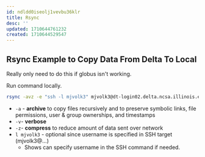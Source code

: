 ```yaml
---
id: ndldd0iseolj1vevbu36klr
title: Rsync
desc: ''
updated: 1710644761232
created: 1710644529547
---
```

## Rsync Example to Copy Data From Delta To Local

Really only need to do this if globus isn't working.

Run command locally.

```bash
rsync -avz -e "ssh -l mjvolk3" mjvolk3@dt-login02.delta.ncsa.illinois.edu:/scratch/bbub/mjvolk3/torchcell/data/sgd /Users/michaelvolk/Documents/projects/torchcell/data/sgd_delta
```

- `-a` - **archive** to copy files recursively and to preserve symbolic links, file permissions, user & group ownerships, and timestamps
- `-v`- **verbose**
- `-z`- **compress** to reduce amount of data sent over network
- `l mjvolk3` - optional since username is specified in SSH target (mjvolk3@...)
  - Shows can specify username in the SSH command if needed.
